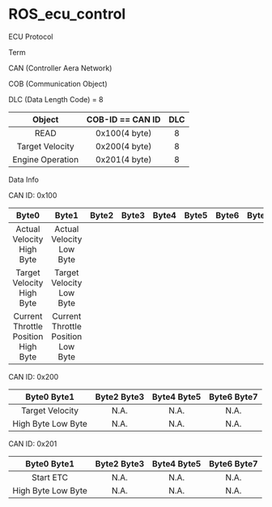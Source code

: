 # ROS_ecu_control

ECU Protocol

Term 

CAN (Controller Aera Network)

COB (Communication Object)

DLC (Data Length Code) = 8

|Object  |COB-ID == CAN ID  |DLC
|:---:|:---:|:---:|
|READ|0x100(4 byte)|8|
|Target Velocity|0x200(4 byte)|8|
|Engine Operation|0x201(4 byte)|8|

Data Info

CAN ID: 0x100

|Byte0|Byte1|Byte2|Byte3|Byte4|Byte5|Byte6|Byte7
|:---:|:---:|:---:|:---:|:---:|:---:|:---:|:---:|
|Actual Velocity High Byte|Actual Velocity Low Byte|
|Target Velocity High Byte|Target Velocity Low Byte|
|Current Throttle Position High Byte|Current Throttle Position Low Byte|



CAN ID: 0x200

|Byte0  Byte1|Byte2  Byte3|Byte4  Byte5|Byte6  Byte7
|:---:|:---:|:---:|:---:|
|Target Velocity|N.A.|N.A.|N.A.
| High Byte Low Byte | N.A. | N.A. |N.A.|

CAN ID: 0x201

|Byte0  Byte1|Byte2  Byte3|Byte4  Byte5|Byte6  Byte7
|:---:|:---:|:---:|:---:|
|Start ETC|N.A.|N.A.|N.A.
| High Byte Low Byte | N.A. | N.A. |N.A.|
